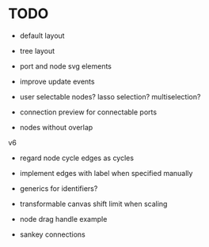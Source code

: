 # TODO

- default layout
- tree layout

- port and node svg elements
- improve update events
- user selectable nodes? lasso selection? multiselection?
- connection preview for connectable ports
- nodes without overlap

v6

- regard node cycle edges as cycles

- implement edges with label when specified manually
- generics for identifiers?
- transformable canvas shift limit when scaling
- node drag handle example
- sankey connections
